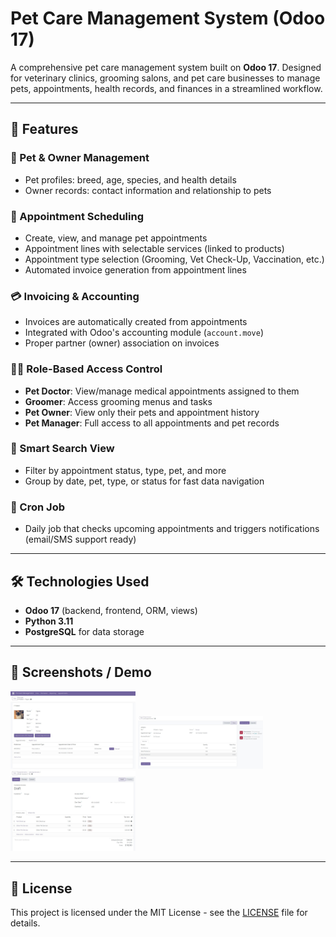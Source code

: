 # Pet Care Management System (Odoo 17)

A comprehensive pet care management system built on **Odoo 17**. Designed for veterinary clinics, grooming salons, and pet care businesses to manage pets, appointments, health records, and finances in a streamlined workflow.

---

## 🚀 Features

### 🐾 Pet & Owner Management
- Pet profiles: breed, age, species, and health details
- Owner records: contact information and relationship to pets

### 📅 Appointment Scheduling
- Create, view, and manage pet appointments
- Appointment lines with selectable services (linked to products)
- Appointment type selection (Grooming, Vet Check-Up, Vaccination, etc.)
- Automated invoice generation from appointment lines

### 💳 Invoicing & Accounting
- Invoices are automatically created from appointments
- Integrated with Odoo's accounting module (`account.move`)
- Proper partner (owner) association on invoices

### 🧑‍💼 Role-Based Access Control
- **Pet Doctor**: View/manage medical appointments assigned to them
- **Groomer**: Access grooming menus and tasks
- **Pet Owner**: View only their pets and appointment history
- **Pet Manager**: Full access to all appointments and pet records

### 🔎 Smart Search View
- Filter by appointment status, type, pet, and more
- Group by date, pet, type, or status for fast data navigation

### 🔁 Cron Job
- Daily job that checks upcoming appointments and triggers notifications (email/SMS support ready)

---

## 🛠️ Technologies Used
- **Odoo 17** (backend, frontend, ORM, views)
- **Python 3.11**
- **PostgreSQL** for data storage

---

## 📸 Screenshots / Demo
<img src="https://github.com/georgegozal/Pet-Care-Management/blob/main/pet_care_management/static/src/image/pet_form.jpg" width="200" >
<img src="https://github.com/georgegozal/Pet-Care-Management/blob/main/pet_care_management/static/src/image/appointment_form.jpg" width="200" >
<img src="https://github.com/georgegozal/Pet-Care-Management/blob/main/pet_care_management/static/src/image/invoice_form.jpg" width="200" >


---

## 📄 License
This project is licensed under the MIT License - see the [LICENSE](LICENSE) file for details.
